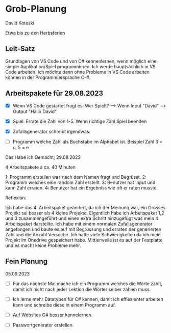# Grob-Planung 

David Koteski

Etwa bis zu den Herbsferien

## Leit-Satz

Grundlagen von VS Code und von C# kennenlernen, wenn möglich eine simple Applikation/Spiel programmieren. Ich werde hauptsächlich in VS Code arbeiten. Ich möchte dann ohne Probleme in VS Code arbeiten können in der Programmiersprache C-#.

## Arbeitspakete für 29.08.2023 
 
- [x] Wenn VS Code gestartet fragt es: Wer Spielt? --> Wenn Input "David" --> Output "Hallo David"
- [x] Spiel: Errate die Zahl von 1-5. Wenn richtige Zahl Spiel beenden
- [x] Zufallsgenerator schreibt irgendwas.
- [ ] Programm welche Zahl als Buchstabe im Alphabet ist. Beispiel Zahl 3 = c, 5 = e


Das Habe ich Gemacht;
29.08.2023

4 Arbeitspakete à ca. 40 Minuten

1: Programm erstellen was nach dem Namen fragt und Begrüsst.
2: Programm welches eine random Zahl erstellt.
3: Benutzer hat Input und kann Zahl erraten.
4: Benutzer hat ein Ergebniss wie oft er raten musste.

Reflexion:

Ich habe das 4. Arbeitspaket geändert, da ich der Meinung war, ein Grosses Projekt sei besser als 4 kleine Projekte. Eigentlich habe ich Arbeitspaket 1,2 und 3 zusammengeführt und einen extra Schritt hinzugefügt was mein 4 Arbeitspaket darstellte. Ich habe mit einem normalen Zufallsgenerator angefangen und baute es auf mit Begrüssung und erraten der generierten Zahl und die Anzahl Versuche. Ich hatte viele Schwierigkeiten da ich mein Projekt im Onedrive gespeichert habe. Mittlerweile ist es auf der Festplatte und es macht keine Probleme mehr.


## Fein Planung
05.09.2023

 - [ ] Für das nächste Mal mache ich ein Programm welches die Wörte zählt, damit ich nicht nach jeder Lektion die Wörter selber zählen muss.
-  [ ] Ich lerne mehr Datatypen für C# kennen, damit ich effiezienter arbeiten kann und schreibe diese in einem Programm auf.
-  [ ] Auf Websites C# besser kennelernen.
-  [ ] Passwortgenerator erstellen.


